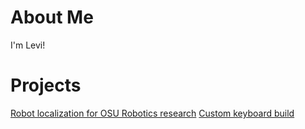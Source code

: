 # About Me
I'm Levi!

# Projects
[Robot localization for OSU Robotics research](/robotics/)
[Custom keyboard build](/clacky/)